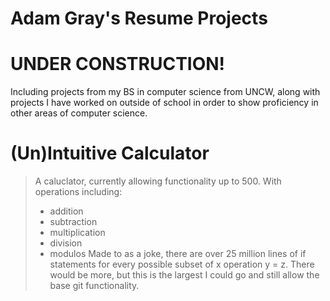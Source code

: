 # Adam Gray's Resume Projects
# UNDER CONSTRUCTION!

Including projects from my BS in computer science from UNCW, along with projects I have worked on outside of school in order to show proficiency in other areas of computer science.

# (Un)Intuitive Calculator 
> A caluclator, currently allowing functionality up to 500. 
> With operations including:
> - addition
> - subtraction
> - multiplication
> - division
> - modulos
> Made to as a joke, there are over 25 million lines of if statements for every possible subset of x operation y = z. There would be more, but this is the largest I could go and still allow the base git functionality. 
